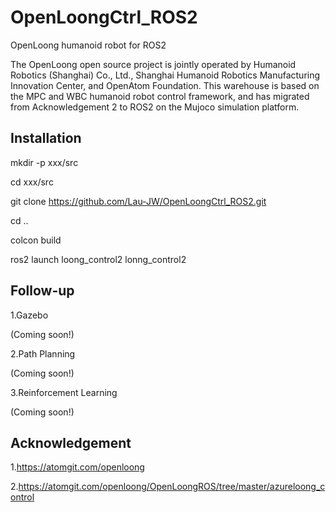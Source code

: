 # OpenLoongCtrl_ROS2
OpenLoong humanoid robot for ROS2

The OpenLoong open source project is jointly operated by Humanoid Robotics (Shanghai) Co., Ltd., Shanghai Humanoid Robotics Manufacturing Innovation Center, and OpenAtom Foundation. This warehouse is based on the MPC and WBC humanoid robot control framework, and has migrated from Acknowledgement 2 to ROS2 on the Mujoco simulation platform.

## Installation
mkdir -p xxx/src

cd xxx/src

git clone https://github.com/Lau-JW/OpenLoongCtrl_ROS2.git

cd ..

colcon build

ros2 launch loong_control2 lonng_control2

## Follow-up
1.Gazebo

(Coming soon!)

2.Path Planning

(Coming soon!)

3.Reinforcement Learning

(Coming soon!)

## Acknowledgement

1.https://atomgit.com/openloong

2.https://atomgit.com/openloong/OpenLoongROS/tree/master/azureloong_control
